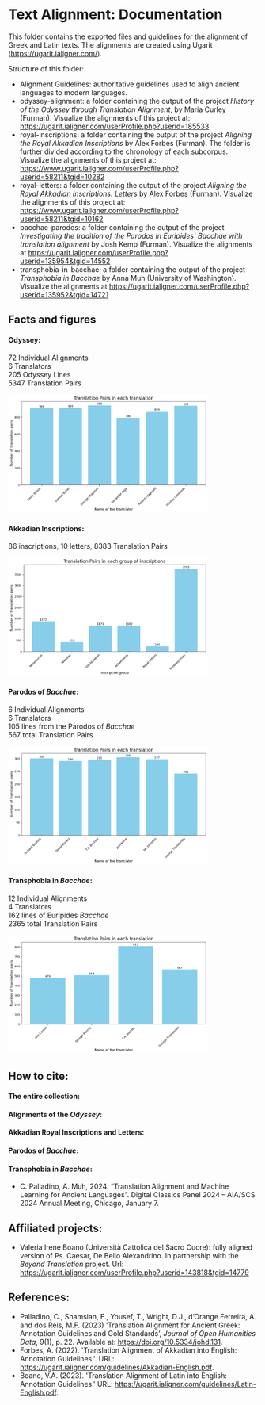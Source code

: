 # Text Alignment: Documentation

This folder contains the exported files and guidelines for the alignment of Greek and Latin texts. The alignments are created using Ugarit (https://ugarit.ialigner.com/).

Structure of this folder: 
* Alignment Guidelines: authoritative guidelines used to align ancient languages to modern languages. 
* odyssey-alignment: a folder containing the output of the project _History of the Odyssey through Translation Alignment_, by Maria Curley (Furman). Visualize the alignments of this project at: https://ugarit.ialigner.com/userProfile.php?userid=185533
* royal-inscriptions: a folder containing the output of the project _Aligning the Royal Akkadian Inscriptions_ by Alex Forbes (Furman). The folder is further divided according to the chronology of each subcorpus. Visualize the alignments of this project at: https://www.ugarit.ialigner.com/userProfile.php?userid=58211&tgid=10282
* royal-letters: a folder containing the output of the project _Aligning the Royal Akkadian Inscriptions: Letters_ by Alex Forbes (Furman). Visualize the alignments of this project at: https://www.ugarit.ialigner.com/userProfile.php?userid=58211&tgid=10162
* bacchae-parodos: a folder containing the output of the project _Investigating the tradition of the Parodos in Euripides' Bacchae with translation alignment_ by Josh Kemp (Furman). Visualize the alignments at https://ugarit.ialigner.com/userProfile.php?userid=135954&tgid=14552 
* transphobia-in-bacchae: a folder containing the output of the project _Transphobia in Bacchae_ by Anna Muh (University of Washington). Visualize the alignments at https://ugarit.ialigner.com/userProfile.php?userid=135952&tgid=14721

## Facts and figures

#### Odyssey:   
72 Individual Alignments   
6 Translators   
205 Odyssey Lines   
5347 Translation Pairs   

<img src="https://github.com/ChiaraPalladino/furesearch/blob/84722428468d618bf6cd62a7cb89e3e8795f3713/text-alignment/odyssey_alignment/odyssey_stats.png" width=80% height=80%>


#### Akkadian Inscriptions: 
86 inscriptions, 10 letters, 8383 Translation Pairs

<img src="https://github.com/ChiaraPalladino/furesearch/blob/84722428468d618bf6cd62a7cb89e3e8795f3713/text-alignment/royal_inscriptions/royal_inscriptions_stats.png" width=80% height=80%>   

#### Parodos of _Bacchae_: 
6 Individual Alignments  
6 Translators   
105 lines from the Parodos of _Bacchae_   
567 total Translation Pairs   

<img src="https://github.com/ChiaraPalladino/furesearch/blob/8bee93a73b6f8de526108d4f6e440982d240f7b6/text-alignment/euripides_bacchae/parodos_stats.png" width=80% height=80%>

#### Transphobia in _Bacchae_:
12 Individual Alignments   
4 Translators   
162 lines of Euripides _Bacchae_    
2365 total Translation Pairs  

<img src="https://github.com/ChiaraPalladino/furesearch/blob/84722428468d618bf6cd62a7cb89e3e8795f3713/text-alignment/transphobia_in_bacchae/transphobia_bacchae_stats.png" width=80% height=80%>   

## How to cite: 

#### The entire collection:


#### Alignments of the _Odyssey_:

#### Akkadian Royal Inscriptions and Letters: 

#### Parodos of _Bacchae_: 

#### Transphobia in _Bacchae_: 
* C. Palladino, A. Muh, 2024. “Translation Alignment and Machine Learning for Ancient Languages”. Digital Classics Panel 2024 – AIA/SCS 2024 Annual Meeting, Chicago, January 7.  

## Affiliated projects: 
* Valeria Irene Boano (Università Cattolica del Sacro Cuore): fully aligned version of Ps. Caesar, De Bello Alexandrino. In partnership with the _Beyond Translation_ project. Url: https://ugarit.ialigner.com/userProfile.php?userid=143818&tgid=14779 

## References: 
* Palladino, C., Shamsian, F., Yousef, T., Wright, D.J., d’Orange Ferreira, A. and dos Reis, M.F. (2023) ‘Translation Alignment for Ancient Greek: Annotation Guidelines and Gold Standards’, <i>Journal of Open Humanities Data</i>, 9(1), p. 22. Available at: https://doi.org/10.5334/johd.131.
* Forbes, A. (2022). 'Translation Alignment of Akkadian into English: Annotation Guidelines.'. URL: https://ugarit.ialigner.com/guidelines/Akkadian-English.pdf.
* Boano, V.A. (2023). 'Translation Alignment of Latin into English: Annotation Guidelines.' URL: https://ugarit.ialigner.com/guidelines/Latin-English.pdf. 